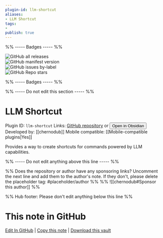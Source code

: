 ```yaml
---
plugin-id: llm-shortcut
aliases:
- LLM Shortcut
tags: 
- 
publish: true
---
```


%% ----- Badges ----- %%

![GitHub all releases](https://img.shields.io/github/downloads/chernodub/obsidian-llm-shortcut/total?color=573E7A&logo=github&style=for-the-badge)   
![GitHub manifest version](https://img.shields.io/github/manifest-json/v/chernodub/obsidian-llm-shortcut?color=573E7A&logo=github&style=for-the-badge)   
![GitHub issues by-label](https://img.shields.io/github/issues/chernodub/obsidian-llm-shortcut/help%20wanted?color=573E7A&logo=github&style=for-the-badge)   
![GitHub Repo stars](https://img.shields.io/github/stars/chernodub/obsidian-llm-shortcut?color=573E7A&logo=github&style=for-the-badge)

%% ----- Badges ----- %%

%% ----- Do not edit this section ----- %%

# LLM Shortcut

Plugin ID: `llm-shortcut`
Links: [GitHub repository](https://github.com/chernodub/obsidian-llm-shortcut) or [<button id=HH>Open in Obsidian</button>](obsidian://show-plugin?id=llm-shortcut)
Developed by: [[chernodub]]
Mobile compatible: [[Mobile-compatible plugins|Yes]]

Provides a way to create shortcuts for commands powered by LLM capabilities.

%% ----- Do not edit anything above this line ----- %% 

%% Does the repository or author have any sponsoring links? Uncomment the next line and add them to the author's note. If they don't, please delete the placeholder tag: #placeholder/author %%
%% ![[chernodub#Sponsor this author]] %%

%% Hub footer: Please don't edit anything below this line %%

# This note in GitHub

<span class="git-footer">[Edit In GitHub](https://github.dev/obsidian-community/obsidian-hub/blob/main/02%20-%20Community%20Expansions/02.05%20All%20Community%20Expansions/Plugins/llm-shortcut.md "git-hub-edit-note") | [Copy this note](https://raw.githubusercontent.com/obsidian-community/obsidian-hub/main/02%20-%20Community%20Expansions/02.05%20All%20Community%20Expansions/Plugins/llm-shortcut.md "git-hub-copy-note") | [Download this vault](https://github.com/obsidian-community/obsidian-hub/archive/refs/heads/main.zip "git-hub-download-vault") </span>
